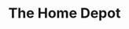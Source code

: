 ---
title: "The Home Depot"
url: /toronto/the-home-depot-st-clair-avenue-west/
shop: doityourself
---